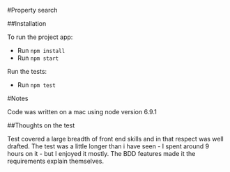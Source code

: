 #Property search

##Installation

To run the project app:

- Run `npm install`
- Run `npm start`

Run the tests:

- Run `npm test`

#Notes

Code was written on a mac using node version 6.9.1

##Thoughts on the test

Test covered a large breadth of front end skills and in that respect was well drafted.  The test was a little longer than i have seen - I spent around 9 hours on it - but I enjoyed it mostly.  The BDD features made it the requirements explain themselves.

